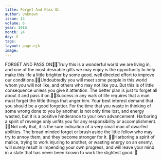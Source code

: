 ```yaml
---
title: Forget And Pass On
author: Unknown
issue: 14
volume: 6
year: 1916
month: 24
day: V
tags:
layout: page.njk
image:
---
```

FORGET AND PASS ONTruly this is a wonderful world we are living in, and one of the most desirable gifts we may enjoy is the opportunity to help make this life a little brighter by some good, well directed effort to improve our conditions.Undoubtedly you will meet some people in this world whom you will not like, and others who may not like you. But this is of little consequence unless you give it attention. The better plan is just to forget all about it and pass it on.Success in any walk of life requires that a man must forget the little things that anger him. Your best interest demand that you should be a good forgetter. For the time that you waste in thinking of some wrong done to you by another, is not only time lost, and energy wasted, but it is a positive hinderance to your own advancement. Harboring a spirit of revenge only unfits you for any responsibility or accomplishment. Not only that, it is the sure indication of a very small man of dwarfed abilities. The broad minded forget or brush aside the little fellow who may try to annoy them, and they become stronger for it. Harboring a spirit of malice, trying to work injuring to another, or wasting energy on an enemy, will surely result in impending your own progress, and will leave your mind in a state that has never been known to work the slightest good. 
